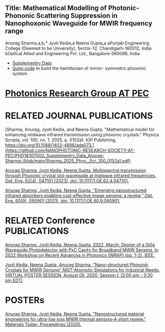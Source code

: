 
## Title: Mathematical Modelling of Photonic-Phononic Scattering Suppression in Nanophoxonic Waveguide for MWIR frequency range

Anurag Sharma,a,b,* Jyoti Kedia,a Neena Gupta,a
aPunjab Engineering College (Deemed to be University), Sector-12, Chandigarh-160012, India
bOptical Allied and Engineering Pvt. Ltd., Bangalore-560099, India

- [Supplementry Data](https://github.com/NANOPHOTONIC-RESEARCH-SOCIETY-AT-PEC/PHD18307002_Supplementry_Data_Anurag-Sharma-/blob/main/Supplementry%20data.pdf)
- [Qutip code](https://github.com/NANOPHOTONIC-RESEARCH-SOCIETY-AT-PEC/PHD18307002_Supplementry_Data_Anurag-Sharma-/blob/main/QUTIP%20code%20.py) to build the hamiltonian of mirror- symmetric phoxonic system

# [Photonics Research Group AT PEC](https://github.com/NANOPHOTONIC-RESEARCH-SOCIETY-AT-PEC/KNOW_ABOUT_OUR_LAB)

# RELATED JOURNAL PUBLICATIONS

[Sharma, Anurag, Jyoti Kedia, and Neena Gupta. "Mathematical model for enhancing midwave infrared transmission using phoxonic crystals." Physica Scripta, vol. 100, no. 1, 2025, p. 0152a1. IOP Publishing, https://doi.org/10.1088/1402-4896/ada073.](https://github.com/NANOPHOTONIC-RESEARCH-SOCIETY-AT-PEC/PHD18307002_Supplementry_Data_Anurag-Sharma-/blob/main/Sharma_2025_Phys._Scr._100_0152a1.pdf)

[Anurag Sharma, Jyoti Kedia, Neena Gupta,,Multispectral transmission through Phoxonic crystal slot-waveguide at midwave infrared frequencies, Opt. Eng. 62(4), 047101 (2023), doi: 10.1117/1.OE.62.4.047101.](https://github.com/NANOPHOTONIC-RESEARCH-SOCIETY-AT-PEC/KNOW_ABOUT_OUR_LAB/blob/master/GALLERY/OE-20221178G_online.pdf)

[Anurag Sharma, Jyoti Kedia, Neena Gupta, "Emerging nanostructured infrared absorbers enabling cost-effective image sensing: a review," Opt. Eng. 60(9), 090901 (2021), doi: 10.1117/1.OE.60.9.090901.](https://github.com/NANOPHOTONIC-RESEARCH-SOCIETY-AT-PEC/STC_on_Integrated_Optics/blob/main/Brochure/OE-20210686V_online.pdf)

# RELATED Conference PUBLICATIONS
[Anurag Sharma, Jyoti Kedia, Neena Gupta, 2022, March. Design of a SiGe Waveguide Photodetector with PxC Cavity for Broadband MWIR Sensing. In 2022 Workshop on Recent Advances in Photonics (WRAP) (pp. 1-2). IEEE. ](https://ieeexplore.ieee.org/abstract/document/9758185)

[Jyoti Kedia, Neena Gupta, Anurag Sharma, "Nano-structured Phoxonic Crystals for MWIR Sensing" NIST-Atomistic Simulations for Industrial Needs, VIRTUAL POSTER SESSION, August 05, 2020, Session I:  (3:00 pm - 3:30 pm EDT)](https://www.nist.gov/news-events/events/2020/08/atomistic-simulations-industrial-needs)

# POSTERs
[Anurag Sharma, Jyoti Kedia, Neena Gupta. "Nanostructured material engineering for ultra-low loss MWIR thermal sensors–A short review." Materials Today: Proceedings (2020).](https://doi.org/10.1016/j.matpr.2020.05.133)
